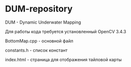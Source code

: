 # DUM-repository

DUM - Dynamic Underwater Mapping

Для работы кода требуется установленный OpenCV 3.4.3

BottomMap.cpp - основной файл

constants.h - список констант

index.html - страница для отображения тайловой карты
